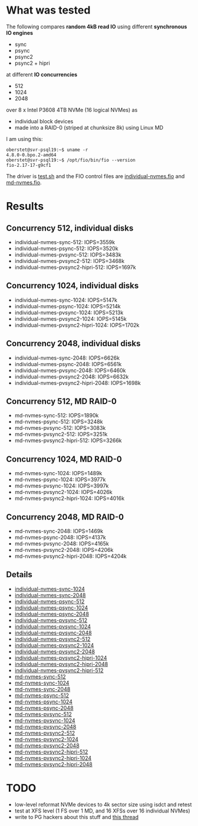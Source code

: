 # What was tested

The following compares **random 4kB read IO** using different **synchronous IO engines**

* sync
* psync
* psync2
* psync2 + hipri

at different **IO concurrencies**

* 512
* 1024
* 2048

over 8 x Intel P3608 4TB NVMe (16 logical NVMes) as

* individual block devices
* made into a RAID-0 (striped at chunksize 8k) using Linux MD

I am using this:

```
oberstet@svr-psql19:~$ uname -r
4.8.0-0.bpo.2-amd64
oberstet@svr-psql19:~$ /opt/fio/bin/fio --version
fio-2.17-17-g9cf1
```

The driver is [test.sh](test.sh) and the FIO control files are [individual-nvmes.fio](individual-nvmes.fio) and [md-nvmes.fio](md-nvmes.fio).


# Results

## Concurrency 512, individual disks

* individual-nvmes-sync-512: IOPS=3559k
* individual-nvmes-psync-512: IOPS=3520k
* individual-nvmes-pvsync-512: IOPS=3483k
* individual-nvmes-pvsync2-512: IOPS=3468k
* individual-nvmes-pvsync2-hipri-512: IOPS=1697k

## Concurrency 1024, individual disks

* individual-nvmes-sync-1024: IOPS=5147k
* individual-nvmes-psync-1024: IOPS=5214k
* individual-nvmes-pvsync-1024: IOPS=5213k
* individual-nvmes-pvsync2-1024: IOPS=5145k
* individual-nvmes-pvsync2-hipri-1024: IOPS=1702k

## Concurrency 2048, individual disks

* individual-nvmes-sync-2048: IOPS=6626k
* individual-nvmes-psync-2048: IOPS=6561k
* individual-nvmes-pvsync-2048: IOPS=6460k
* individual-nvmes-pvsync2-2048: IOPS=6632k
* individual-nvmes-pvsync2-hipri-2048: IOPS=1698k

## Concurrency 512, MD RAID-0

* md-nvmes-sync-512: IOPS=1890k
* md-nvmes-psync-512: IOPS=3248k
* md-nvmes-pvsync-512: IOPS=3083k
* md-nvmes-pvsync2-512: IOPS=3251k
* md-nvmes-pvsync2-hipri-512: IOPS=3266k

## Concurrency 1024, MD RAID-0

* md-nvmes-sync-1024: IOPS=1489k
* md-nvmes-psync-1024: IOPS=3977k
* md-nvmes-pvsync-1024: IOPS=3997k
* md-nvmes-pvsync2-1024: IOPS=4026k
* md-nvmes-pvsync2-hipri-1024: IOPS=4016k

## Concurrency 2048, MD RAID-0

* md-nvmes-sync-2048: IOPS=1469k
* md-nvmes-psync-2048: IOPS=4137k
* md-nvmes-pvsync-2048: IOPS=4165k
* md-nvmes-pvsync2-2048: IOPS=4206k
* md-nvmes-pvsync2-hipri-2048: IOPS=4204k

## Details

* [individual-nvmes-sync-1024](individual-nvmes-sync-1024.log)
* [individual-nvmes-sync-2048](individual-nvmes-sync-2048.log)
* [individual-nvmes-psync-512](individual-nvmes-psync-512.log)
* [individual-nvmes-psync-1024](individual-nvmes-psync-1024.log)
* [individual-nvmes-psync-2048](individual-nvmes-psync-2048.log)
* [individual-nvmes-pvsync-512](individual-nvmes-pvsync-512.log)
* [individual-nvmes-pvsync-1024](individual-nvmes-pvsync-1024.log)
* [individual-nvmes-pvsync-2048](individual-nvmes-pvsync-2048.log)
* [individual-nvmes-pvsync2-512](individual-nvmes-pvsync2-512.log)
* [individual-nvmes-pvsync2-1024](individual-nvmes-pvsync2-1024.log)
* [individual-nvmes-pvsync2-2048](individual-nvmes-pvsync2-2048.log)
* [individual-nvmes-pvsync2-hipri-1024](individual-nvmes-pvsync2-hipri-1024.log)
* [individual-nvmes-pvsync2-hipri-2048](individual-nvmes-pvsync2-hipri-2048.log)
* [individual-nvmes-pvsync2-hipri-512](individual-nvmes-pvsync2-hipri-512.log)
* [md-nvmes-sync-512](md-nvmes-sync-512.log)
* [md-nvmes-sync-1024](md-nvmes-sync-1024.log)
* [md-nvmes-sync-2048](md-nvmes-sync-2048.log)
* [md-nvmes-psync-512](md-nvmes-psync-512.log)
* [md-nvmes-psync-1024](md-nvmes-psync-1024.log)
* [md-nvmes-psync-2048](md-nvmes-psync-2048.log)
* [md-nvmes-pvsync-512](md-nvmes-pvsync-512.log)
* [md-nvmes-pvsync-1024](md-nvmes-pvsync-1024.log)
* [md-nvmes-pvsync-2048](md-nvmes-pvsync-2048.log)
* [md-nvmes-pvsync2-512](md-nvmes-pvsync2-512.log)
* [md-nvmes-pvsync2-1024](md-nvmes-pvsync2-1024.log)
* [md-nvmes-pvsync2-2048](md-nvmes-pvsync2-2048.log)
* [md-nvmes-pvsync2-hipri-512](md-nvmes-pvsync2-hipri-512.log)
* [md-nvmes-pvsync2-hipri-1024](md-nvmes-pvsync2-hipri-1024.log)
* [md-nvmes-pvsync2-hipri-2048](md-nvmes-pvsync2-hipri-2048.log)

# TODO

* low-level reformat NVMe devices to 4k sector size using isdct and retest
* test at XFS level (1 FS over 1 MD, and 16 XFSs over 16 individual NVMes)
* write to PG hackers about this stuff and [this thread](https://www.postgresql.org/message-id/flat/CABUevEzZ%3DCGdmwSZwW9oNuf4pQZMExk33jcNO7rseqrAgKzj5Q%40mail.gmail.com#CABUevEzZ=CGdmwSZwW9oNuf4pQZMExk33jcNO7rseqrAgKzj5Q@mail.gmail.com)
